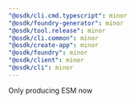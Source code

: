 ```yaml
---
"@osdk/cli.cmd.typescript": minor
"@osdk/foundry-generator": minor
"@osdk/tool.release": minor
"@osdk/cli.common": minor
"@osdk/create-app": minor
"@osdk/foundry": minor
"@osdk/client": minor
"@osdk/cli": minor
---
```


Only producing ESM now
